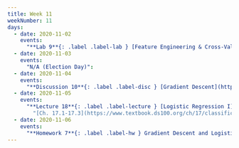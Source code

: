 ```yaml
---
title: Week 11
weekNumber: 11
days:
  - date: 2020-11-02
    events:
      "**Lab 9**{: .label .label-lab } [Feature Engineering & Cross-Validation](http://data100.datahub.berkeley.edu/hub/user-redirect/git-sync?repo=https://github.com/DS-100/fa20&subPath=lab/lab09/) (due Nov. 2)":
  - date: 2020-11-03
    events:
      "N/A (Election Day)":
  - date: 2020-11-04
    events:
      "**Discussion 10**{: .label .label-disc } [Gradient Descent](https://drive.google.com/file/d/1GFDjhDqvh4TaN9f84XZ4Mn0IMNRVS7x-/view?usp=sharing) [(video)](https://www.youtube.com/playlist?list=PLQCcNQgUcDfqNN9kV94osELsBBCC8VvDZ) [(solutions)](https://drive.google.com/file/d/13S6NkwscVxM-rA_0_c6yQBlFZ6tPlx8t/view?usp=sharing)":
  - date: 2020-11-05
    events:
      "**Lecture 18**{: .label .label-lecture } [Logistic Regression I](lecture/lec18) (QC due Nov. 9)":
        "[Ch. 17.1-17.3](https://www.textbook.ds100.org/ch/17/classification_prob.html)"
  - date: 2020-11-06
    events:
      "**Homework 7**{: .label .label-hw } Gradient Descent and Logistic Regression":
---
```


